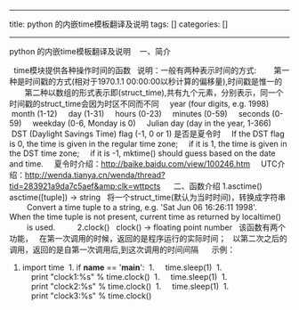 
--- 
title:  python 的内嵌time模板翻译及说明 
tags: []
categories: [] 

---
 python 的内嵌time模板翻译及说明    一、简介

   time模块提供各种操作时间的函数   说明：一般有两种表示时间的方式:        第一种是时间戳的方式(相对于1970.1.1 00:00:00以秒计算的偏移量),时间戳是惟一的        第二种以数组的形式表示即(struct_time),共有九个元素，分别表示，同一个时间戳的struct_time会因为时区不同而不同     year (four digits, e.g. 1998)     month (1-12)     day (1-31)     hours (0-23)     minutes (0-59)     seconds (0-59)     weekday (0-6, Monday is 0)     Julian day (day in the year, 1-366)     DST (Daylight Savings Time) flag (-1, 0 or 1) 是否是夏令时     If the DST flag is 0, the time is given in the regular time zone;     if it is 1, the time is given in the DST time zone;     if it is -1, mktime() should guess based on the date and time.     夏令时介绍：http://baike.baidu.com/view/100246.htm     UTC介绍：http://wenda.tianya.cn/wenda/thread?tid=283921a9da7c5aef&amp;clk=wttpcts      二、函数介绍 1.asctime()   asctime([tuple]) -&gt; string   将一个struct_time(默认为当时时间)，转换成字符串         Convert a time tuple to a string, e.g. 'Sat Jun 06 16:26:11 1998'.         When the time tuple is not present, current time as returned by localtime()         is used.          2.clock()   clock() -&gt; floating point number   该函数有两个功能，   在第一次调用的时候，返回的是程序运行的实际时间；   以第二次之后的调用，返回的是自第一次调用后,到这次调用的时间间隔      示例：  
1.  import time  1.  if __name__ == '__main__':  1.      time.sleep(1)  1.      print "clock1:%s" % time.clock()  1.      time.sleep(1)  1.      print "clock2:%s" % time.clock()  1.      time.sleep(1)  1.      print "clock3:%s" % time.clock()  

